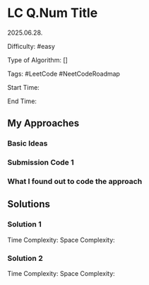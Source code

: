# LC Q.Num Title

2025.06.28.

Difficulty: #easy

Type of Algorithm: []

Tags: #LeetCode #NeetCodeRoadmap

Start Time:

End Time:

## My Approaches

### Basic Ideas


### Submission Code 1


### What I found out to code the approach


## Solutions

### Solution 1



Time Complexity: 
Space Complexity: 

### Solution 2


Time Complexity: 
Space Complexity: 
